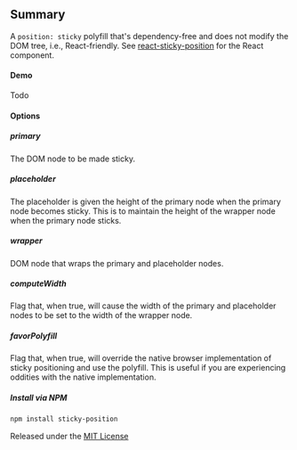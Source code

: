 ## Summary

A `position: sticky` polyfill that's dependency-free and does not modify the DOM tree, i.e., React-friendly.  See [react-sticky-position](https://github.com/jackmoore/react-sticky-position) for the React component.

#### Demo

Todo

#### Options

##### primary

The DOM node to be made sticky.

##### placeholder

The placeholder is given the height of the primary node when the primary node becomes sticky. This is to maintain the height of the wrapper node when the primary node sticks.

##### wrapper

DOM node that wraps the primary and placeholder nodes.

##### computeWidth

Flag that, when true, will cause the width of the primary and placeholder nodes to be set to the width of the wrapper node.

##### favorPolyfill

Flag that, when true, will override the native browser implementation of sticky positioning and use the polyfill. This is useful if you are experiencing oddities with the native implementation.

##### Install via NPM
```bash
npm install sticky-position
```

Released under the [MIT License](http://www.opensource.org/licenses/mit-license.php)
